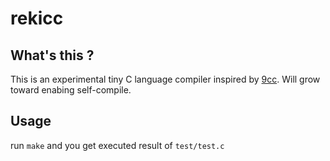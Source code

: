 # rekicc
## What's this ?

This is an experimental tiny C language compiler inspired by [9cc](https://github.com/rui314/9cc). Will grow toward enabing self-compile.

## Usage

run `make` and you get executed result of `test/test.c`
